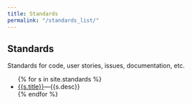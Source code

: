 ```yaml
---
title: Standards
permalink: "/standards_list/"
---
```


## Standards

Standards for code, user stories, issues, documentation, etc.

<ul>
{% for s in site.standards %}
  <li {%- if s.indent -%} class="indent" {%- endif-%}>
   <a href="{{ s.url | relative_url}}">{{s.title}}</a>&mdash;{{s.desc}}
  </li>
{% endfor %}
</ul>







